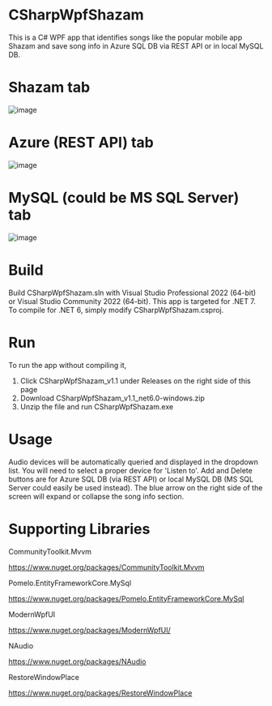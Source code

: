 # CSharpWpfShazam
This is a C# WPF app that identifies songs like the popular mobile app Shazam and save song info in Azure SQL DB via REST API or in local MySQL DB.

# Shazam tab
![image](https://github.com/psun247/CSharpWpfShazam/assets/31531761/014e1450-94ab-4ea9-99ea-b9ada5da0d1b)

# Azure (REST API) tab
![image](https://github.com/psun247/CSharpWpfShazam/assets/31531761/74e29665-d048-4b66-a3e1-763eac83026e)

# MySQL (could be MS SQL Server) tab
![image](https://github.com/psun247/CSharpWpfShazam/assets/31531761/1ff3a4bb-dfbf-4db8-9c9b-ab04ed575198)

# Build
Build CSharpWpfShazam.sln with Visual Studio Professional 2022 (64-bit) or Visual Studio Community 2022 (64-bit).  This app is targeted for .NET 7. To compile for .NET 6, simply modify CSharpWpfShazam.csproj.

# Run
To run the app without compiling it,
1. Click CSharpWpfShazam_v1.1 under Releases on the right side of this page
2. Download CSharpWpfShazam_v1.1_net6.0-windows.zip
3. Unzip the file and run CSharpWpfShazam.exe

# Usage
Audio devices will be automatically queried and displayed in the dropdown list.  You will need to select a proper device for 'Listen to'.  Add and Delete buttons are for Azure SQL DB (via REST API) or local MySQL DB (MS SQL Server could easily be used instead). The blue arrow on the right side of the screen will expand or collapse the song info section.

# Supporting Libraries
CommunityToolkit.Mvvm
 
https://www.nuget.org/packages/CommunityToolkit.Mvvm

Pomelo.EntityFrameworkCore.MySql

https://www.nuget.org/packages/Pomelo.EntityFrameworkCore.MySql
 
ModernWpfUI
 
https://www.nuget.org/packages/ModernWpfUI/

NAudio

https://www.nuget.org/packages/NAudio
 
RestoreWindowPlace

https://www.nuget.org/packages/RestoreWindowPlace
